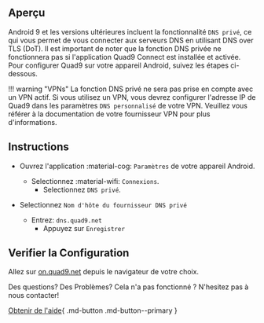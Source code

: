 ## Aperçu

Android 9 et les versions ultérieures incluent la fonctionnalité `DNS privé`, ce qui vous permet de vous connecter aux serveurs DNS en utilisant DNS over TLS (DoT). Il est important de noter que la fonction DNS privée ne fonctionnera pas si l'application Quad9 Connect est installée et activée. Pour configurer Quad9 sur votre appareil Android, suivez les étapes ci-dessous.

!!! warning "VPNs"
    La fonction DNS privé ne sera pas prise en compte avec un VPN actif. Si vous utilisez un VPN, vous devrez configurer l'adresse IP de Quad9 dans les paramètres `DNS personnalisé` de votre VPN. Veuillez vous référer à la documentation de votre fournisseur VPN pour plus d'informations.

## Instructions

* Ouvrez l'application :material-cog: `Paramètres` de votre appareil Android.
    * Selectionnez :material-wifi: `Connexions`.
        * Selectionnez `DNS privé`.

* Selectionnez `Nom d'hôte du fournisseur DNS privé`
    * Entrez: `dns.quad9.net`
        * Appuyez sur `Enregistrer`

## Verifier la Configuration

Allez sur [on.quad9.net](https://on.quad9.net) depuis le navigateur de votre choix.

Des questions? Des Problèmes? Cela n'a pas fonctionné ? N'hesitez pas à nous contacter!

[Obtenir de l'aide](https://quad9.net/fr/support/contact){ .md-button .md-button--primary }
